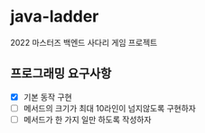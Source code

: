 # java-ladder
2022 마스터즈 백엔드 사다리 게임 프로젝트

## 프로그래밍 요구사항
- [x] 기본 동작 구현
- [ ] 메서드의 크기가 최대 10라인이 넘지않도록 구현하자
- [ ] 메서드가 한 가지 일만 하도록 작성하자